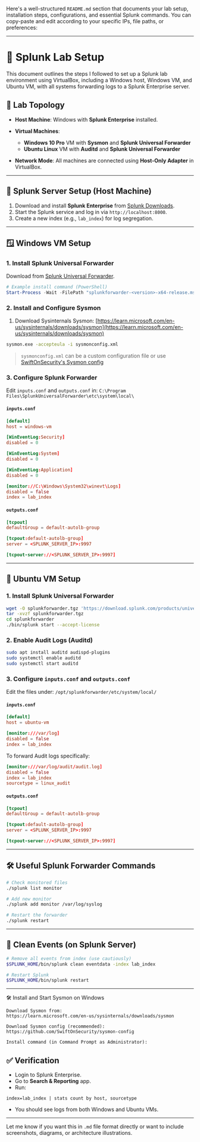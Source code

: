 Here's a well-structured `README.md` section that documents your lab setup, installation steps, configurations, and essential Splunk commands. You can copy-paste and edit according to your specific IPs, file paths, or preferences:

---

# 🧪 Splunk Lab Setup

This document outlines the steps I followed to set up a Splunk lab environment using VirtualBox, including a Windows host, Windows VM, and Ubuntu VM, with all systems forwarding logs to a Splunk Enterprise server.

## 🔧 Lab Topology

* **Host Machine**: Windows with **Splunk Enterprise** installed.
* **Virtual Machines**:

  * **Windows 10 Pro** VM with **Sysmon** and **Splunk Universal Forwarder**
  * **Ubuntu Linux** VM with **Auditd** and **Splunk Universal Forwarder**
* **Network Mode**: All machines are connected using **Host-Only Adapter** in VirtualBox.

---

## 🧱 Splunk Server Setup (Host Machine)

1. Download and install **Splunk Enterprise** from [Splunk Downloads](https://www.splunk.com/en_us/download.html).
2. Start the Splunk service and log in via `http://localhost:8000`.
3. Create a new index (e.g., `lab_index`) for log segregation.

---

## 🪟 Windows VM Setup

### 1. Install Splunk Universal Forwarder

Download from [Splunk Universal Forwarder](https://www.splunk.com/en_us/download/universal-forwarder.html).

```powershell
# Example install command (PowerShell)
Start-Process -Wait -FilePath "splunkforwarder-<version>-x64-release.msi"
```

### 2. Install and Configure Sysmon

1. Download Sysinternals Sysmon: [https://learn.microsoft.com/en-us/sysinternals/downloads/sysmon](https://learn.microsoft.com/en-us/sysinternals/downloads/sysmon)

```cmd
sysmon.exe -accepteula -i sysmonconfig.xml
```

> `sysmonconfig.xml` can be a custom configuration file or use [SwiftOnSecurity's Sysmon config](https://github.com/SwiftOnSecurity/sysmon-config)

### 3. Configure Splunk Forwarder

Edit `inputs.conf` and `outputs.conf` in:
`C:\Program Files\SplunkUniversalForwarder\etc\system\local\`

#### `inputs.conf`

```conf
[default]
host = windows-vm

[WinEventLog:Security]
disabled = 0

[WinEventLog:System]
disabled = 0

[WinEventLog:Application]
disabled = 0

[monitor://C:\Windows\System32\winevt\Logs]
disabled = false
index = lab_index
```

#### `outputs.conf`

```conf
[tcpout]
defaultGroup = default-autolb-group

[tcpout:default-autolb-group]
server = <SPLUNK_SERVER_IP>:9997

[tcpout-server://<SPLUNK_SERVER_IP>:9997]
```

---

## 🐧 Ubuntu VM Setup

### 1. Install Splunk Universal Forwarder

```bash
wget -O splunkforwarder.tgz 'https://download.splunk.com/products/universalforwarder/releases/X.X.X/linux/splunkforwarder-X.X.X-Linux-x86_64.tgz'
tar -xvzf splunkforwarder.tgz
cd splunkforwarder
./bin/splunk start --accept-license
```

### 2. Enable Audit Logs (Auditd)

```bash
sudo apt install auditd audispd-plugins
sudo systemctl enable auditd
sudo systemctl start auditd
```

### 3. Configure `inputs.conf` and `outputs.conf`

Edit the files under:
`/opt/splunkforwarder/etc/system/local/`

#### `inputs.conf`

```conf
[default]
host = ubuntu-vm

[monitor:///var/log]
disabled = false
index = lab_index
```

To forward Audit logs specifically:

```conf
[monitor:///var/log/audit/audit.log]
disabled = false
index = lab_index
sourcetype = linux_audit
```

#### `outputs.conf`

```conf
[tcpout]
defaultGroup = default-autolb-group

[tcpout:default-autolb-group]
server = <SPLUNK_SERVER_IP>:9997

[tcpout-server://<SPLUNK_SERVER_IP>:9997]
```

---

## 🛠 Useful Splunk Forwarder Commands

```bash
# Check monitored files
./splunk list monitor

# Add new monitor
./splunk add monitor /var/log/syslog

# Restart the forwarder
./splunk restart
```

---

## 🧼 Clean Events (on Splunk Server)

```bash
# Remove all events from index (use cautiously)
$SPLUNK_HOME/bin/splunk clean eventdata -index lab_index

# Restart Splunk
$SPLUNK_HOME/bin/splunk restart
```

---

🛠 Install and Start Sysmon on Windows

    Download Sysmon from:
    https://learn.microsoft.com/en-us/sysinternals/downloads/sysmon

    Download Sysmon config (recommended):
    https://github.com/SwiftOnSecurity/sysmon-config

    Install command (in Command Prompt as Administrator):

## ✅ Verification

* Login to Splunk Enterprise.
* Go to **Search & Reporting** app.
* Run:

```spl
index=lab_index | stats count by host, sourcetype
```

* You should see logs from both Windows and Ubuntu VMs.

---


Let me know if you want this in `.md` file format directly or want to include screenshots, diagrams, or architecture illustrations.
